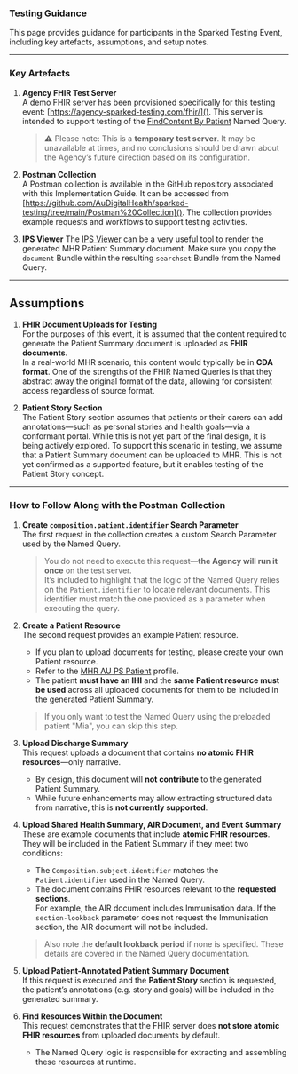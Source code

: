 ### Testing Guidance

This page provides guidance for participants in the Sparked Testing Event, including key artefacts, assumptions, and setup notes.

---

### Key Artefacts

1. **Agency FHIR Test Server**  
   A demo FHIR server has been provisioned specifically for this testing event: [https://agency-sparked-testing.com/fhir/](). This server is intended to support testing of the [FindContent By Patient](OperationDefinition-find-content-by-patient.html) Named Query.  
   > ⚠️ Please note: This is a **temporary test server**. It may be unavailable at times, and no conclusions should be drawn about the Agency’s future direction based on its configuration.

2. **Postman Collection**  
   A Postman collection is available in the GitHub repository associated with this Implementation Guide. It can be accessed from [https://github.com/AuDigitalHealth/sparked-testing/tree/main/Postman%20Collection](). The collection provides example requests and workflows to support testing activities.

3. **IPS Viewer**
   The [IPS Viewer](https://www.ipsviewer.com/) can be a very useful tool to render the generated MHR Patient Summary document. Make sure you copy the `document` Bundle within the resulting `searchset` Bundle from the Named Query.

---

## Assumptions

1. **FHIR Document Uploads for Testing**  
   For the purposes of this event, it is assumed that the content required to generate the Patient Summary document is uploaded as **FHIR documents**.  
   In a real-world MHR scenario, this content would typically be in **CDA format**. One of the strengths of the FHIR Named Queries is that they abstract away the original format of the data, allowing for consistent access regardless of source format.

2. **Patient Story Section**  
   The Patient Story section assumes that patients or their carers can add annotations—such as personal stories and health goals—via a conformant portal. While this is not yet part of the final design, it is being actively explored. To support this scenario in testing, we assume that a Patient Summary document can be uploaded to MHR. This is not yet confirmed as a supported feature, but it enables testing of the Patient Story concept.

---

### How to Follow Along with the Postman Collection

1. **Create `composition.patient.identifier` Search Parameter**  
   The first request in the collection creates a custom Search Parameter used by the Named Query.  
   > You do not need to execute this request—**the Agency will run it once** on the test server.  
   It’s included to highlight that the logic of the Named Query relies on the `Patient.identifier` to locate relevant documents. This identifier must match the one provided as a parameter when executing the query.

2. **Create a Patient Resource**  
   The second request provides an example Patient resource.  
   - If you plan to upload documents for testing, please create your own Patient resource.  
   - Refer to the [MHR AU PS Patient](StructureDefinition-mhr-au-ps-patient.html) profile.  
   - The patient **must have an IHI** and the **same Patient resource must be used** across all uploaded documents for them to be included in the generated Patient Summary.  
   > If you only want to test the Named Query using the preloaded patient "Mia", you can skip this step.

3. **Upload Discharge Summary**  
   This request uploads a document that contains **no atomic FHIR resources**—only narrative.  
   - By design, this document will **not contribute** to the generated Patient Summary.  
   - While future enhancements may allow extracting structured data from narrative, this is **not currently supported**.

4. **Upload Shared Health Summary, AIR Document, and Event Summary**  
   These are example documents that include **atomic FHIR resources**. They will be included in the Patient Summary if they meet two conditions:  
   - The `Composition.subject.identifier` matches the `Patient.identifier` used in the Named Query.  
   - The document contains FHIR resources relevant to the **requested sections**.  
     For example, the AIR document includes Immunisation data. If the `section-lookback` parameter does not request the Immunisation section, the AIR document will not be included.  
   > Also note the **default lookback period** if none is specified. These details are covered in the Named Query documentation.

5. **Upload Patient-Annotated Patient Summary Document**  
   If this request is executed and the **Patient Story** section is requested, the patient’s annotations (e.g. story and goals) will be included in the generated summary.

6. **Find Resources Within the Document**  
   This request demonstrates that the FHIR server does **not store atomic FHIR resources** from uploaded documents by default.  
   - The Named Query logic is responsible for extracting and assembling these resources at runtime.
